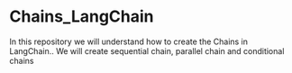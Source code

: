 # Chains_LangChain
In this repository we will understand how to create the Chains in LangChain.. We will create sequential chain, parallel chain and conditional chains
